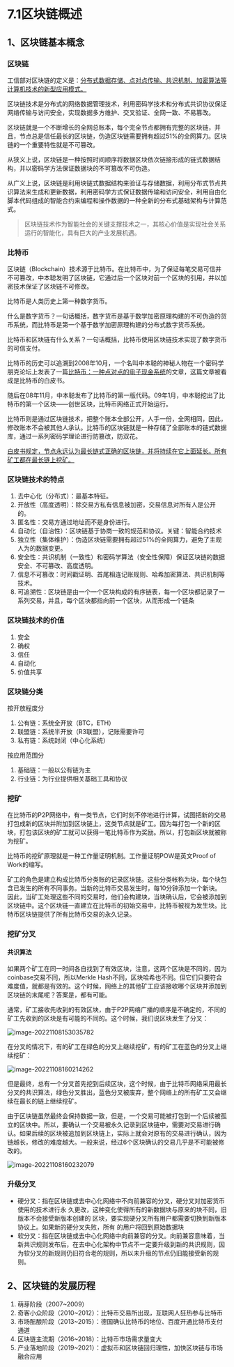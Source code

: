 # 7.1区块链概述

## 1、区块链基本概念

### 区块链

工信部对区块链的定义是：<u>分布式数据存储、点对点传输、共识机制、加密算法等计算机技术的新型应用模式。</u>

区块链技术是分布式的网络数据管理技术，利用密码学技术和分布式共识协议保证网络传输与访问安全，实现数据多方维护、交叉验证、全网一致、不易篡改。

区块链就是一个不断增长的全网总账本，每个完全节点都拥有完整的区块链，并且，节点总是信任最长的区块链，伪造区块链需要拥有超过51%的全网算力。区块链的一个重要特性就是不可篡改。

从狭义上说，区块链是一种按照时间顺序将数据区块依次链接形成的链式数据结构，并以密码学方法保证数据块的不可篡改不可伪造。

从广义上说，区块链是利用块链式数据结构来验证与存储数据，利用分布式节点共识算法来生成和更新数据，利用密码学方式保证数据传输和访问安全，利用自由化脚本代码组成的智能合约来编程和操作数据的一种全新的分布式基础架构与计算范式。

> 区块链技术作为智能社会的关键支撑技术之一，其核心价值是实现社会关系运行的智能化，具有巨大的产业发展机遇。



### 比特币

区块链（Blockchain）技术源于比特币。在比特币中，为了保证每笔交易可信并不可篡改，中本聪发明了区块链，它通过后一个区块对前一个区块的引用，并以加密技术保证了区块链不可修改。

比特币是人类历史上第一种数字货币。

什么是数字货币？一句话概括，数字货币是基于数学加密原理构建的不可伪造的货币系统，而比特币是第一个基于数学加密原理构建的分布式数字货币系统。

比特币和区块链有什么关系？一句话概括，比特币使用区块链技术实现了数字货币的可信支付。

比特币的历史可以追溯到2008年10月，一个名叫中本聪的神秘人物在一个密码学朋克论坛上发表了一篇[比特币：一种点对点的电子现金系统](https://bitcoin.org/bitcoin.pdf)的文章，这篇文章被看成是比特币的白皮书。

随后在08年11月，中本聪发布了比特币的第一版代码。09年1月，中本聪挖出了比特币的第一个区块——创世区块，比特币网络正式开始运行。

比特币则是通过区块链技术，把整个账本全部公开，人手一份，全网相同，因此，修改账本不会被其他人承认。比特币的区块链就是一种存储了全部账本的链式数据库，通过一系列密码学理论进行防篡改，防双花。

<u>白皮书规定，节点永远认为最长链式正确的区块链，并将持续在它上面延长。所有矿工都在最长链上挖矿。</u>

### 区块链技术的特点

1. 去中心化（分布式）：最基本特征。
2. 开放性（高度透明）：除交易方私有信息被加密，交易信息对所有人是公开的。
3. 匿名性：交易方通过地址而不是身份进行。
4. 自动化（自治性）：区块链基于协商一致的规范和协议。关键：智能合约技术
5. 独立性（集体维护）：伪造区块链需要拥有超过51%的全网算力，避免了主观人为的数据变更。
6. 安全性：共识机制（一致性）和密码学算法（安全性保障）保证区块链的数据安全、不可篡改、高度透明。
7. 信息不可篡改：时间戳证明、首尾相连记账规则、哈希加密算法、共识机制等技术。
8. 可追溯性：区块链是由一个一个区块构成的有序链表，每一个区块都记录了一系列交易，并且，每个区块都指向前一个区块，从而形成一个链条

### 区块链技术的价值

1. 安全
2. 确权
3. 信任
4. 自动化
5. 价值共享

### 区块链分类

按开放程度分

1. 公有链：系统全开放（BTC，ETH）
2. 联盟链：系统半开放（R3联盟），记账需要许可
3. 私有链：系统封闭（中心化系统）

按应用范围分

1. 基础链：一般以公有链为主
2. 行业链：为行业提供相关基础工具和协议

### 挖矿

在比特币的P2P网络中，有一类节点，它们时刻不停地进行计算，试图把新的交易打包成新的区块并附加到区块链上，这类节点就是矿工。因为每打包一个新的区块，打包该区块的矿工就可以获得一笔比特币作为奖励。所以，打包新区块就被称为挖矿。

比特币的挖矿原理就是一种工作量证明机制。工作量证明POW是英文Proof of Work的缩写。

矿工的角色是建立构成比特币分类账的记录区块链。这些分类帐称为块，每个块包含已发生的所有不同事务。当新的比特币交易发生时，每10分钟添加一个新块。因此，当矿工处理这些不同的交易时，他们会构建块，当块确认后，它会被添加到区块链中。这个区块链一直建立在比特币的初始交易中，比特币被视为发生块。比特币区块链提供了所有比特币交易的永久记录。

### 挖矿分叉

#### 共识算法

如果两个矿工在同一时间各自找到了有效区块，注意，这两个区块是不同的，因为coinbase交易不同，所以Merkle Hash不同，区块哈希也不同。但它们只要符合难度值，就都是有效的。这个时候，网络上的其他矿工应该接收哪个区块并添加到区块链的末尾呢？答案是，都有可能。

通常，矿工接收先收到的有效区块，由于P2P网络广播的顺序是不确定的，不同的矿工先收到的区块是有可能的不同的。这个时候，我们说区块发生了分叉：

![image-20221108153035782](https://xingqiu-tuchuang-1256524210.cos.ap-shanghai.myqcloud.com/13837/image-20221108153035782.png)

在分叉的情况下，有的矿工在绿色的分叉上继续挖矿，有的矿工在蓝色的分叉上继续挖矿：

![image-20221108160214262](https://xingqiu-tuchuang-1256524210.cos.ap-shanghai.myqcloud.com/13837/image-20221108160214262.png)

但是最终，总有一个分叉首先挖到后续区块，这个时候，由于比特币网络采用最长分叉的共识算法，绿色分叉胜出，蓝色分叉被废弃，整个网络上的所有矿工又会继续在最长的链上继续挖矿。

由于区块链虽然最终会保持数据一致，但是，一个交易可能被打包到一个后续被孤立的区块中。所以，要确认一个交易被永久记录到区块链中，需要对交易进行确认。如果后续的区块被追加到区块链上，实际上就会对原有的交易进行确认，因为链越长，修改的难度越大。一般来说，经过6个区块确认的交易几乎是不可能被修改的。

![image-20221108160232079](https://xingqiu-tuchuang-1256524210.cos.ap-shanghai.myqcloud.com/13837/image-20221108160232079.png)

### 升级分叉

- 硬分叉：指在区块链或去中心化网络中不向前兼容的分叉，硬分叉对加密货币使用的技术进行永 久更改，这种变化使得所有的新数据块与原来的块不同，旧版本不会接受新版本创建的 区块，要实现硬分叉所有用户都需要切换到新版本协议上。如果新的硬分叉失败，所有 的用户将回到原始数据块
- 软分叉：指在区块链或去中心化网络中向前兼容的分叉。向前兼容意味着，当新共识规则发布后，在去中心化架构中节点不一定要升级到新的共识规则，因为软分叉的新规则仍旧符合老的规则，所以未升级的节点仍旧能接受新的规则。

## 2、区块链的发展历程

1. 萌芽阶段（2007~2009）
2. 奇客小众阶段（2010~2012）：比特币交易所出现，互联网人狂热参与比特币
3. 市场酝酿阶段（2013~2015）：德国确认比特币的地位、百度开通比特币支付通道
4. 区块链主流期（2016~2018）：比特币市场需求量变大
5. 产业落地阶段（2019~2021）：虚拟币和区块链回归理性，加快区块链与市场融合应用

